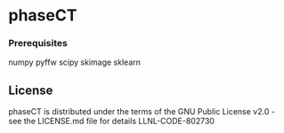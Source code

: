 # phaseCT



### Prerequisites
numpy
pyffw
scipy
skimage
sklearn

## License
phaseCT is distributed under the terms of the GNU Public License v2.0 - see the LICENSE.md file for details
LLNL-CODE-802730
